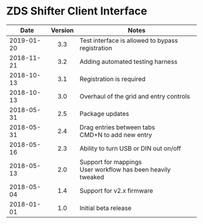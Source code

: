 # ZDS Shifter Client Interface

| Date       | Version | Notes                                                          |
| ---------- | :-----: | -------------------------------------------------------------- |
| 2019-01-20 |   3.3   | Test interface is allowed to bypass registration               |
| 2018-11-21 |   3.2   | Adding automated testing harness                               |
| 2018-10-13 |   3.1   | Registration is required                                       |
| 2018-10-13 |   3.0   | Overhaul of the grid and entry controls                        |
| 2018-05-31 |   2.5   | Package updates                                                |
| 2018-05-31 |   2.4   | Drag entries between tabs<br>CMD+N to add new entry            |
| 2018-05-16 |   2.3   | Ability to turn USB or DIN out on/off                          |
| 2018-05-13 |   2.0   | Support for mappings<br>User workflow has been heavily tweaked |
| 2018-05-04 |   1.4   | Support for v2.x firmware                                      |
| 2018-01-01 |   1.0   | Initial beta release                                           |
